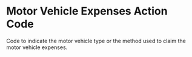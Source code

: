 # Motor Vehicle Expenses Action Code
Code to indicate the motor vehicle type or the method used to claim the motor vehicle expenses.